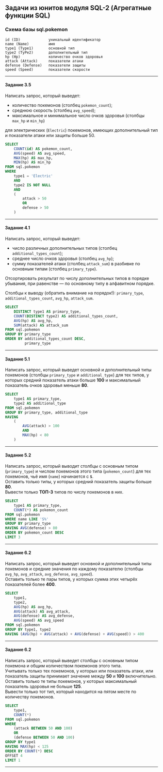 ## Задачи из юнитов модуля SQL-2 (Агрегатные функции SQL) ##

### Схема базы sql.pokemon ###

    id (ID)             уникальный идентификатор
    name (Name)         имя
    type1 (Type1)       основной тип
    type2 (TyPe2)       дополнительный тип
    hp (Hp)             количество очков здоровья
    attack (Attack)     показатели атаки
    defense (Defense)   показатели защиты
    speed (Speed)       показатели скорости

----

#### **Задание 3.5** ####

Написать запрос, который выведет:

- количество покемонов (столбец `pokemon_count`);
- среднюю скорость (столбец `avg_speed`);
- максимальное и минимальное число очков здоровья (столбцы `max_hp` и `min_hp`)

для электрических (`Electric`) покемонов, имеющих дополнительный тип и
показатели атаки или защиты больше 50.

```sql
SELECT
    COUNT(id) AS pokemon_count,
    AVG(speed) AS avg_speed,
    MAX(hp) AS max_hp,
    MIN(hp) AS min_hp
FROM sql.pokemon
WHERE
    type1 = 'Electric'
    AND
    type2 IS NOT NULL
    AND
    (
        attack > 50
        OR
        defense > 50
    )
```

----

#### **Задание 4.1** ####

Написать запрос, который выведет:

- число различных дополнительных типов (столбец `additional_types_count`);
- среднее число очков здоровья (столбец `avg_hp`);
- сумму показателей атаки (столбец `attack_sum`) в разбивке по основным типам
(столбец `primary_type`).

Отсортировать результат по числу дополнительных типов в порядке убывания, при
равенстве&nbsp;&mdash; по основному типу в алфавитном порядке.

Столбцы к выводу (обратить внимание на порядок!): `primary_type`,
`additional_types_count`, `avg_hp`, `attack_sum`.

```sql
SELECT
    DISTINCT type1 AS primary_type,
    COUNT(DISTINCT type2) AS additional_types_count,
    AVG(hp) AS avg_hp,
    SUM(attack) AS attack_sum
FROM sql.pokemon
GROUP BY primary_type
ORDER BY additional_types_count DESC,
         primary_type
```

----

#### **Задание 5.1** ####

Написать запрос, который выведет основной и дополнительный типы покемонов
(столбцы `primary_type` и `additional_type`) для тех типов, у которых средний
показатель атаки больше **100** и максимальный показатель очков здоровья меньше
**80**.

```sql
SELECT
    type1 AS primary_type,
    type2 AS additional_type
FROM sql.pokemon
GROUP BY primary_type, additional_type
HAVING
    (
        AVG(attack) > 100
        AND
        MAX(hp) < 80
    )
```

----

#### **Задание 5.2** ####

Написать запрос, который выводит столбцы с основным типом (`primary_type`) и
числом покемонов этого типа (`pokemon_count`) для тех покемонов, чьё имя
(`name`) начинается с **`S`**.    
Оставить только типы, у которых средний показатель защиты больше **80**.    
Вывести только **ТОП-3** типов по числу покемонов в них.

```sql
SELECT
    type1 AS primary_type,
    COUNT(*) AS pokemon_count
FROM sql.pokemon
WHERE name LIKE 'S%'
GROUP BY primary_type
HAVING AVG(defense) > 80
ORDER BY pokemon_count DESC
LIMIT 3
```

----

#### **Задание 6.2** ####

Написать запрос, который выведет основной и дополнительный типы покемонов и
средние значения по каждому показателю (столбцы `avg_hp`, `avg_attack`,
`avg_defense`, `avg_speed`).    
Оставить только те пары типов, у которых сумма этих четырёх показателей более
**400**.

```sql
SELECT
    type1,
    type2,
    AVG(hp) AS avg_hp,
    AVG(attack) AS avg_attack,
    AVG(defense) AS avg_defense,
    AVG(speed) AS avg_speed
FROM sql.pokemon
GROUP BY type1, type2
HAVING (AVG(hp) + AVG(attack) + AVG(defense) + AVG(speed)) > 400
```

----

#### **Задание 6.2** ####

Написать запрос, который выведет столбцы с основным типом покемона и общим
количеством покемонов этого типа.    
Учитывать только тех покемонов, у которых или показатель атаки, или показатель
защиты принимает значение между **50** и **100** включительно.    
Оставить только те типы покемонов, у которых максимальный показатель здоровья не
больше **125**.    
Вывести только тот тип, который находится на пятом месте по количеству
покемонов.

```sql
SELECT
    type1,
    COUNT(*)
FROM sql.pokemon
WHERE
    (attack BETWEEN 50 AND 100)
    OR
    (defense BETWEEN 50 AND 100)
GROUP BY type1
HAVING MAX(hp) < 125
ORDER BY COUNT(*) DESC
OFFSET 4
LIMIT 1
```

----
